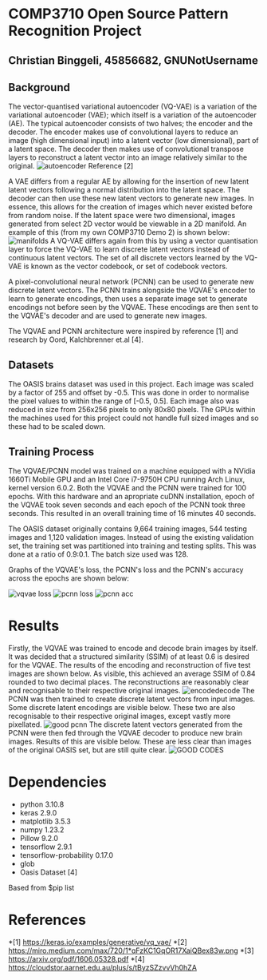 # COMP3710 Open Source Pattern Recognition Project
## Christian Binggeli, 45856682, GNUNotUsername

## Background
The vector-quantised variational autoencoder (VQ-VAE) is a variation of the variational autoencoder (VAE); which itself is a variation of the autoencoder (AE). The typical autoencoder consists of two halves; the encoder and the decoder. The encoder makes use of convolutional layers to reduce an image (high dimensional input) into a latent vector (low dimensional), part of a latent space. The decoder then makes use of convolutional transpose layers to reconstruct a latent vector into an image relatively similar to the original.
![autoencoder](https://user-images.githubusercontent.com/99316773/197157234-fcee6029-d887-41ab-abbd-b2e4755e4fa2.png)
Reference [2]

A VAE differs from a regular AE by allowing for the insertion of new latent latent vectors following a normal distribution into the latent space. The decoder can then use these new latent vectors to generate new images. In essence, this allows for the creation of images which never existed before from random noise. If the latent space were two dimensional, images generated from select 2D vector would be viewable in a 2D manifold. An example of this (from my own COMP3710 Demo 2) is shown below:
![manifolds](https://user-images.githubusercontent.com/99316773/197157327-c9f4c2d0-fdf0-49bc-b605-c826fbfcf458.png)
A VQ-VAE differs again from this by using a vector quantisation layer to force the VQ-VAE to learn discrete latent vectors instead of continuous latent vectors. The set of all discrete vectors learned by the VQ-VAE is known as the vector codebook, or set of codebook vectors.

A pixel-convolutional neural network (PCNN) can be used to generate new discrete latent vectors. The PCNN trains alongside the VQVAE's encoder to learn to generate encodings, then uses a separate image set to generate encodings not before seen by the VQVAE. These encodings are then sent to the VQVAE's decoder and are used to generate new images.

The VQVAE and PCNN architecture were inspired by reference [1] and research by Oord, Kalchbrenner et.al [4].

## Datasets
The OASIS brains dataset was used in this project. Each image was scaled by a factor of 255 and offset by -0.5. This was done in order to normalise the pixel values to within the range of [-0.5, 0.5]. Each image also was reduced in size from 256x256 pixels to only 80x80 pixels. The GPUs within the machines used for this project could not handle full sized images and so these had to be scaled down.

## Training Process
The VQVAE/PCNN model was trained on a machine equipped with a NVidia 1660Ti Mobile GPU and an Intel Core i7-9750H CPU running Arch Linux, kernel version 6.0.2. Both the VQVAE and the PCNN were trained for 100 epochs. With this hardware and an apropriate cuDNN installation, epoch of the VQVAE took seven seconds and each epoch of the PCNN took three seconds. This resulted in an overall training time of 16 minutes 40 seconds.

The OASIS dataset originally contains 9,664 training images, 544 testing images and 1,120 validation images. Instead of using the existing validation set, the training set was
partitioned into training and testing splits. This was done at a ratio of 0.9:0.1. The batch size used was 128.

Graphs of the VQVAE's loss, the PCNN's loss and the PCNN's accuracy across the epochs are shown below:

![vqvae loss](https://user-images.githubusercontent.com/99316773/197157602-bd40e336-9e66-483b-8af4-74d038bb67d5.png)
![pcnn loss](https://user-images.githubusercontent.com/99316773/197157638-af0d3d0f-64af-4df8-b0e2-357696e402ac.png)
![pcnn acc](https://user-images.githubusercontent.com/99316773/197157661-6622977b-ab9e-4a3f-8b1a-eedde5ee4f7d.png)

# Results
Firstly, the VQVAE was trained to encode and decode brain images by itself. It was decided that a structured similarity (SSIM) of at least 0.6 is desired for the VQVAE. The results of the encoding and reconstruction of five test images are shown below. As visible, this achieved an average SSIM of 0.84 rounded to two decimal places. The reconstructions are reasonably clear and recognisable to their respective original images.
![encodedecode](https://user-images.githubusercontent.com/99316773/197157805-15ad152d-9a6d-463c-a4bb-41d6474b5fa1.png)
The PCNN was then trained to create discrete latent vectors from input images. Some discrete latent encodings are visible below. These two are also recognisable to their respective original images, except vastly more pixellated.
![good pcnn](https://user-images.githubusercontent.com/99316773/197158013-dbc1cd5a-9a66-4d38-a6c7-5d3f629c25be.png)
The discrete latent vectors generated from the PCNN were then fed through the VQVAE decoder to produce new brain images. Results of this are visible below. These are less clear than images of the original OASIS set, but are still quite clear.
![GOOD CODES](https://user-images.githubusercontent.com/99316773/197158072-be7ddfb0-ce73-433c-b4f4-6518a7a63e12.png)

# Dependencies
* python 3.10.8
* keras 2.9.0
* matplotlib 3.5.3
* numpy 1.23.2
* Pillow 9.2.0
* tensorflow 2.9.1
* tensorflow-probability 0.17.0
* glob
* Oasis Dataset [4]

Based from $pip list

# References
*[1] https://keras.io/examples/generative/vq_vae/
*[2] https://miro.medium.com/max/720/1*qFzKC1GqOR17XaiQBex83w.png
*[3] https://arxiv.org/pdf/1606.05328.pdf
*[4] https://cloudstor.aarnet.edu.au/plus/s/tByzSZzvvVh0hZA
